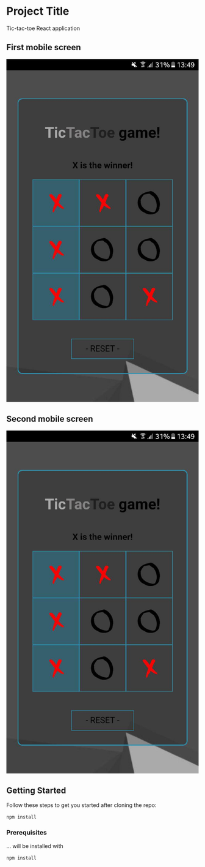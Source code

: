 # Project Title

Tic-tac-toe React application



## First mobile screen
![First Screen](./src/assets/tictactoe1.jpg "First screen on mobile")

## Second mobile screen
![Second Screen](./src/assets/tictactoe1.jpg "Second screen on mobile")




## Getting Started

Follow these steps to get you started after cloning the repo:

```
npm install
```



### Prerequisites

... will be installed with 

```
npm install
```




